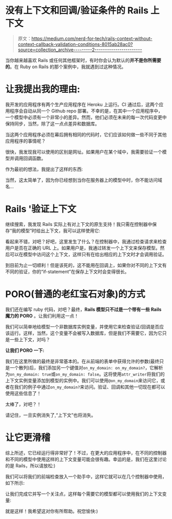 # 没有上下文和回调/验证条件的 Rails 上下文

> 原文：<https://medium.com/nerd-for-tech/rails-context-without-context-callback-validation-conditions-8015ab28ac0?source=collection_archive---------2----------------------->

当你越来越喜欢 Rails 或任何其他框架时，有时你会认为默认的**并不是你所需要的**。在 Ruby on Rails 的那个案例中，我就遇到过这种情况。

# 让我提出我的理由:

我开发的应用程序有两个生产应用程序在 Heroku 上运行。CI 通过后，这两个应用程序会自动从同一个 Github repo 部署。不幸的是，在其中一个应用程序中，一个模型中必须有一个非常小的差异。然而，他们必须在未来的每一次代码变更中保持同步，当然，除了这一点点差异和数据库。

当这两个应用程序必须在幕后拥有相同的代码时，它们应该如何做一些不同于其他应用程序的事情呢？

很快，我发现我可以使用的区别是网址。如果用户在某个域中，我需要验证一个模型并调用回调函数。

作为最初的想法，我提出了这样的东西:

当然，这太简单了，因为你已经想到当你在服务器上的模型中时，你不能访问域名…

# Rails '验证上下文

继续搜索，我发现 Rails 实际上有对上下文的原生支持！我只需在控制器中保存“我的模型”时给出上下文，我可以这样使用它:

看起来不错，对吧？好吧，这里发生了什么？在控制器中，我通过检查请求来检查用户是否在正确的 URL 上。如果用户是，我通过转发一个上下文来保存模型。然后可以在模型中访问这个上下文，这样只有在给出相应的上下文时才会调用验证。

到目前为止一切顺利！但是该死的，这不能用在回调上，如果你对不同的上下文有不同的验证，你的“if-statement”在保存上下文时会变得很长。

# PORO(普通的老红宝石对象)的方式

我们还在编写 ruby 代码，对吧？最终，**Rails 模型只不过是一个带有一些 Rails 魔力的 PORO** 。让我们利用这一点！

我们可以简单地给模型一个非数据库实例变量，并使用它来检查验证/回调是否应该运行。这样，当然，这个变量不会被写入数据库，但是我们不需要它，因为它只是一些上下文，对吗？

**让我们 PORO 一下:**

我们在这里所做的最终是非常基本的。在从前端的表单中获得允许的参数(最终只是一个散列)后，我们添加另一个键值对`on_my_domain: on_my_domain?`，它解析为`on_my_domain: true`或`on_my_domain: false`。这将使用`attr_writer`将我们的上下文实例变量添加到模型的实例中。我们可以使用`@on_my_domain`来访问它，或者在我们的例子中通过`on_my_domain?`来访问。验证、回调和其他一切现在都可以使用这些信息了！

太棒了，对吧？！

请记住，一旦实例消失了,“上下文”也将消失。

# 让它更滑稽

综上所述，它已经运行得非常好了！不过，在更大的应用程序中，在不同的控制器和不同的模型中使用这样的上下文变量可能会很有趣。幸运的是，我们在这里讨论的是 Rails，所以请放松:)

我们可以将我们的前端检查放入一个助手中，这样它就可以在几个控制器中使用，如下所示:

让我们完成它并写一个关注点，这样每个需要它的模型都可以使用我们的上下文变量:

就是这样！我希望这对你有所帮助。祝您愉快:)